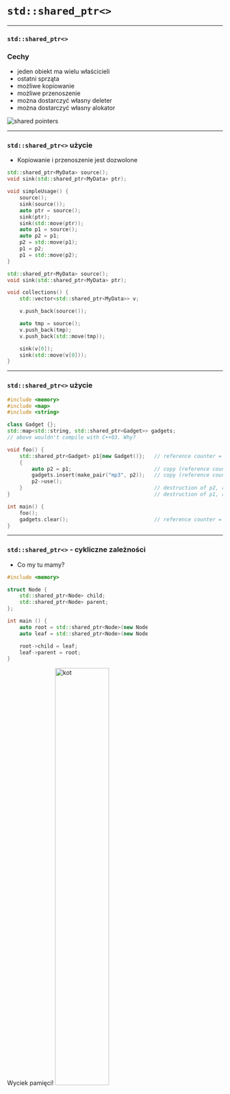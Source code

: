 ﻿<!-- .slide: data-background="#111111" -->

# `std::shared_ptr<>`

___

### `std::shared_ptr<>`

### Cechy

* <!-- .element: class="fragment fade-in" --> jeden obiekt ma wielu właścicieli
* <!-- .element: class="fragment fade-in" --> ostatni sprząta
* <!-- .element: class="fragment fade-in" --> możliwe kopiowanie
* <!-- .element: class="fragment fade-in" --> możliwe przenoszenie
* <!-- .element: class="fragment fade-in" --> można dostarczyć własny deleter
* <!-- .element: class="fragment fade-in" --> można dostarczyć własny alokator

<img src="../img/sharedptr1inverted.png" alt="shared pointers" class="plain fragment fade-in">

___
<!-- .slide: style="font-size: 0.85em" -->

### `std::shared_ptr<>` użycie

* Kopiowanie i przenoszenie jest dozwolone

<div class="multicolumn">
<div class="col">

```cpp
std::shared_ptr<MyData> source();
void sink(std::shared_ptr<MyData> ptr);

void simpleUsage() {
    source();
    sink(source());
    auto ptr = source();
    sink(ptr);
    sink(std::move(ptr));
    auto p1 = source();
    auto p2 = p1;
    p2 = std::move(p1);
    p1 = p2;
    p1 = std::move(p2);
}

```

</div>

<div class="col">

```cpp
std::shared_ptr<MyData> source();
void sink(std::shared_ptr<MyData> ptr);

void collections() {
    std::vector<std::shared_ptr<MyData>> v;

    v.push_back(source());

    auto tmp = source();
    v.push_back(tmp);
    v.push_back(std::move(tmp));

    sink(v[0]);
    sink(std::move(v[0]));
}
```

</div>

___
<!-- .slide: style="font-size: 0.83em" -->

### `std::shared_ptr<>` użycie

```cpp
#include <memory>
#include <map>
#include <string>

class Gadget {};
std::map<std::string, std::shared_ptr<Gadget>> gadgets;
// above wouldn't compile with C++03. Why?

void foo() {
    std::shared_ptr<Gadget> p1{new Gadget()};   // reference counter = 1
    {
        auto p2 = p1;                           // copy (reference counter == 2)
        gadgets.insert(make_pair("mp3", p2));   // copy (reference counter == 3)
        p2->use();
    }                                           // destruction of p2, reference counter = 2
}                                               // destruction of p1, reference counter = 1

int main() {
    foo();
    gadgets.clear();                            // reference counter = 0 - gadget is removed
}
```

___

### `std::shared_ptr<>` - cykliczne zależności

* Co my tu mamy?

<div class="multicolumn" style="position: relative">
<div class="col" style="width: 65%; flex: none">

```cpp
#include <memory>

struct Node {
    std::shared_ptr<Node> child;
    std::shared_ptr<Node> parent;
};

int main () {
    auto root = std::shared_ptr<Node>(new Node);
    auto leaf = std::shared_ptr<Node>(new Node);

    root->child = leaf;
    leaf->parent = root;
}


```

</div>

<div class="col fragment fade-in">
    Wyciek pamięci!
    <img src="../img/kot.jpg" alt="kot" class="plain" style="height: 50%">

</div>
